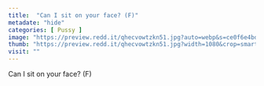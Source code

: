 ```yaml
---
title:  "Can I sit on your face? (F)"
metadate: "hide"
categories: [ Pussy ]
image: "https://preview.redd.it/qhecvowtzkn51.jpg?auto=webp&s=ce0f6e4bd2afc5b7f88e79dd71923883ea1807d9"
thumb: "https://preview.redd.it/qhecvowtzkn51.jpg?width=1080&crop=smart&auto=webp&s=2527008128314a5d1fd9b094977f0724b0a6a65a"
visit: ""
---
```

Can I sit on your face? (F)
